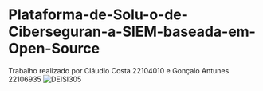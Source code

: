 # Plataforma-de-Solu-o-de-Ciberseguran-a-SIEM-baseada-em-Open-Source
Trabalho realizado por Cláudio Costa 22104010 e Gonçalo Antunes 22106935
![DEISI305](https://github.com/Culurio/Plataforma-de-Solu-o-de-Ciberseguran-a-SIEM-baseada-em-Open-Source/assets/55658962/2f3c2c57-847d-463e-8978-682e91f93b41)
